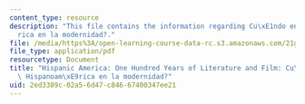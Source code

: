 ```yaml
---
content_type: resource
description: "This file contains the information regarding Cu\xE1ndo entra Hispanoam\xE9\
  rica en la modernidad?."
file: /media/https%3A/open-learning-course-data-rc.s3.amazonaws.com/21g-730-hispanic-america-one-hundred-years-of-literature-and-film-spring-2014/2ed3389c02a56d47c84667400347ee21_MIT21G_730S14_Ses2_moderni.pdf
file_type: application/pdf
resourcetype: Document
title: "Hispanic America: One Hundred Years of Literature and Film: Cu\xE1ndo entra\
  \ Hispanoam\xE9rica en la modernidad?"
uid: 2ed3389c-02a5-6d47-c846-67400347ee21
---
```

